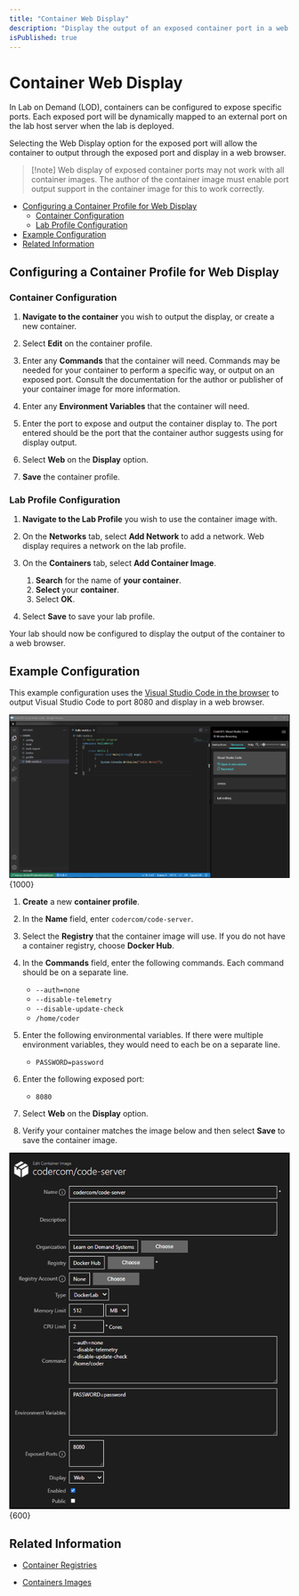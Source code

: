 ```yaml
---
title: "Container Web Display"
description: "Display the output of an exposed container port in a web browser."
isPublished: true
---
```


# Container Web Display 

In Lab on Demand (LOD), containers can be configured to expose specific ports. Each exposed port will be dynamically mapped to an external port on the lab host server when the lab is deployed. 

Selecting the Web Display option for the exposed port will allow the container to output through the exposed port and display in a web browser. 

>[!note] Web display of exposed container ports may not work with all container images. The author of the container image must enable port output support in the container image for this to work correctly. 

- [Configuring a Container Profile for Web Display](#configuring-a-container-profile-for-web-display)
    - [Container Configuration](#container-configuration)
    - [Lab Profile Configuration](#lab-profile-configuration)
- [Example Configuration](#example-configuration)
- [Related Information](#related-information)

## Configuring a Container Profile for Web Display 

### Container Configuration 

1. **Navigate to the container** you wish to output the display, or create a new container. 

1. Select **Edit** on the container profile. 

1. Enter any **Commands** that the container will need. Commands may be needed for your container to perform a specific way, or output on an exposed port. Consult the documentation for the author or publisher of your container image for more information. 

1. Enter any **Environment Variables** that the container will need. 

1. Enter the port to expose and output the container display to. The port entered should be the port that the container author suggests using for display output. 

1. Select **Web** on the **Display** option. 

1. **Save** the container profile. 

### Lab Profile Configuration 

1. **Navigate to the Lab Profile** you wish to use the container image with. 

1. On the **Networks** tab, select **Add Network** to add a network. Web display requires a network on the lab profile. 

1. On the **Containers** tab, select **Add Container Image**. 

    1. **Search** for the name of **your container**. 
    1. **Select** your **container**. 
    1. Select **OK**. 

1. Select **Save** to save your lab profile. 

Your lab should now be configured to display the output of the container to a web browser.

## Example Configuration

This example configuration uses the [Visual Studio Code in the browser](https://hub.docker.com/r/codercom/code-server) to output Visual Studio Code to port 8080 and display in a web browser.

![](images/vs-code-browser-hello-world.png){1000}

1. **Create** a new **container profile**. 

1. In the **Name** field, enter `codercom/code-server`.

1. Select the **Registry** that the container image will use. If you do not have a container registry, choose **Docker Hub**.

1. In the **Commands** field, enter the following commands. Each command should be on a separate line. 

    - `--auth=none`
    - `--disable-telemetry`
    - `--disable-update-check`
    - `/home/coder`

1. Enter the following environmental variables. If there were multiple environment variables, they would need to each be on a separate line. 

    - `PASSWORD=password`

1. Enter the following exposed port: 

    - `8080`

1. Select **Web** on the **Display** option. 

1. Verify your container matches the image below and then select **Save** to save the container image. 

![](images/container-exposed-port-display.png){600}


## Related Information 

- [Container Registries](container-registries.md)

- [Containers Images](container-images.md)
